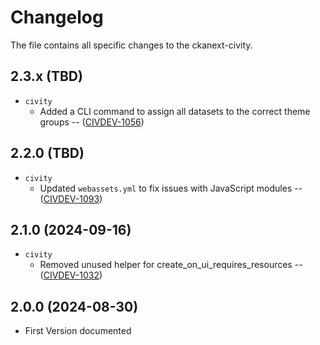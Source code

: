 # Changelog

The file contains all specific changes to the ckanext-civity.

## 2.3.x (TBD)
- `civity`
  - Added a CLI command to assign all datasets to the correct theme groups -- ([CIVDEV-1056](https://civity.atlassian.net/browse/CIVDEV-1056))

## 2.2.0 (TBD)
- `civity`
  - Updated `webassets.yml` to fix issues with JavaScript modules -- ([CIVDEV-1093](https://civity.atlassian.net/browse/CIVDEV-1093))

## 2.1.0 (2024-09-16)
- `civity` 
  - Removed unused helper for create_on_ui_requires_resources -- ([CIVDEV-1032](https://civity.atlassian.net/browse/CIVDEV-1032))


## 2.0.0 (2024-08-30)

- First Version documented
